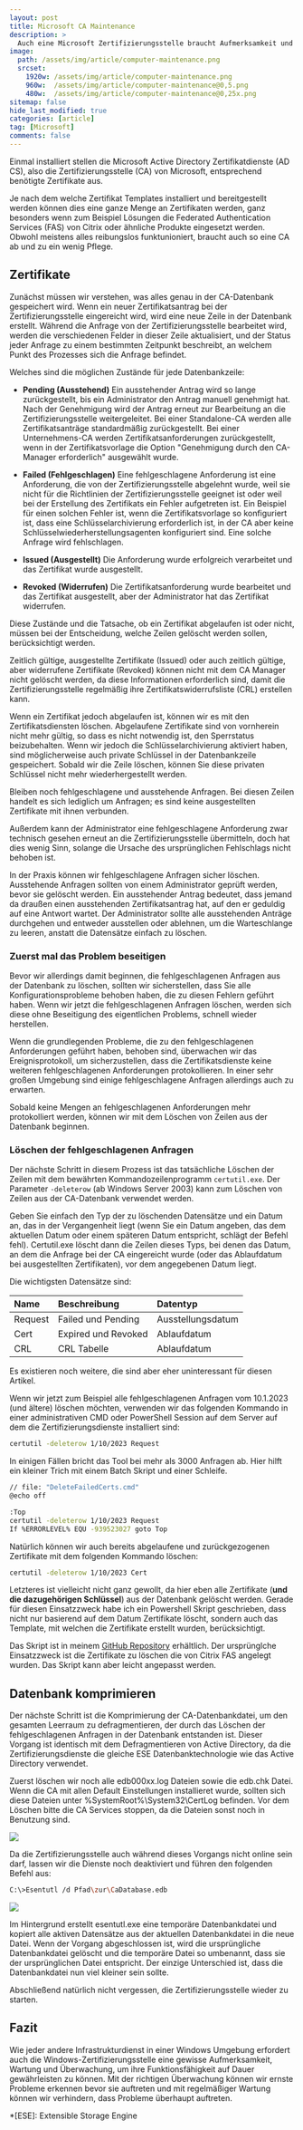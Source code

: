 ```yaml
---
layout: post
title: Microsoft CA Maintenance 
description: >
  Auch eine Microsoft Zertifizierungsstelle braucht Aufmerksamkeit und Pflege.
image: 
  path: /assets/img/article/computer-maintenance.png
  srcset:
    1920w: /assets/img/article/computer-maintenance.png
    960w:  /assets/img/article/computer-maintenance@0,5.png
    480w:  /assets/img/article/computer-maintenance@0,25x.png
sitemap: false
hide_last_modified: true
categories: [article]
tag: [Microsoft]
comments: false
---
```


Einmal installiert stellen die Microsoft Active Directory Zertifikatdienste (AD CS), also die Zertifizierungsstelle (CA) von Microsoft, entsprechend benötigte Zertifikate aus. 

Je nach dem welche Zertifikat Templates installiert und bereitgestellt werden können dies eine ganze Menge an Zertifikaten werden, ganz besonders wenn zum Beispiel Lösungen die Federated Authentication Services (FAS) von Citrix oder ähnliche Produkte eingesetzt werden. Obwohl meistens alles reibungslos funktunioniert, braucht auch so eine CA ab und zu ein wenig Pflege.

## Zertifikate

Zunächst müssen wir verstehen, was alles genau in der CA-Datenbank gespeichert wird. Wenn ein neuer Zertifikatsantrag bei der Zertifizierungsstelle eingereicht wird, wird eine neue Zeile in der Datenbank erstellt. Während die Anfrage von der Zertifizierungsstelle bearbeitet wird, werden die verschiedenen Felder in dieser Zeile aktualisiert, und der Status jeder Anfrage zu einem bestimmten Zeitpunkt beschreibt, an welchem Punkt des Prozesses sich die Anfrage befindet.

Welches sind die möglichen Zustände für jede Datenbankzeile:

 * **Pending (Ausstehend)** Ein ausstehender Antrag wird so lange zurückgestellt, bis ein Administrator den Antrag manuell genehmigt hat. Nach der Genehmigung wird der Antrag erneut zur Bearbeitung an die Zertifizierungsstelle weitergeleitet. Bei einer Standalone-CA werden alle Zertifikatsanträge standardmäßig zurückgestellt. Bei einer Unternehmens-CA werden Zertifikatsanforderungen zurückgestellt, wenn in der Zertifikatsvorlage die Option "Genehmigung durch den CA-Manager erforderlich" ausgewählt wurde.

* **Failed (Fehlgeschlagen)** Eine fehlgeschlagene Anforderung ist eine Anforderung, die von der Zertifizierungsstelle abgelehnt wurde, weil sie nicht für die Richtlinien der Zertifizierungsstelle geeignet ist oder weil bei der Erstellung des Zertifikats ein Fehler aufgetreten ist. Ein Beispiel für einen solchen Fehler ist, wenn die Zertifikatsvorlage so konfiguriert ist, dass eine Schlüsselarchivierung erforderlich ist, in der CA aber keine Schlüsselwiederherstellungsagenten konfiguriert sind. Eine solche Anfrage wird fehlschlagen.

* **Issued (Ausgestellt)** Die Anforderung wurde erfolgreich verarbeitet und das Zertifikat wurde ausgestellt.

* **Revoked (Widerrufen)** Die Zertifikatsanforderung wurde bearbeitet und das Zertifikat ausgestellt, aber der Administrator hat das Zertifikat widerrufen.

Diese Zustände und die Tatsache, ob ein Zertifikat abgelaufen ist oder nicht, müssen bei der Entscheidung, welche Zeilen gelöscht werden sollen, berücksichtigt werden.

Zeitlich gültige, ausgestellte Zertifikate (Issued) oder auch zeitlich gültige, aber widerrufene Zertifikate (Revoked) können nicht mit dem CA Manager nicht gelöscht werden, da diese Informationen erforderlich sind, damit die Zertifizierungsstelle regelmäßig ihre Zertifikatswiderrufsliste (CRL) erstellen kann.

Wenn ein Zertifikat jedoch abgelaufen ist, können wir es mit den Zertifikatsdiensten löschen. Abgelaufene Zertifikate sind von vornherein nicht mehr gültig, so dass es nicht notwendig ist, den Sperrstatus beizubehalten. Wenn wir jedoch die Schlüsselarchivierung aktiviert haben, sind möglicherweise auch private Schlüssel in der Datenbankzeile gespeichert. Sobald wir die Zeile löschen, können Sie diese privaten Schlüssel nicht mehr wiederhergestellt werden.

Bleiben noch fehlgeschlagene und ausstehende Anfragen. Bei diesen Zeilen handelt es sich lediglich um Anfragen; es sind keine ausgestellten Zertifikate mit ihnen verbunden. 

Außerdem kann der Administrator eine fehlgeschlagene Anforderung zwar technisch gesehen erneut an die Zertifizierungsstelle übermitteln, doch hat dies wenig Sinn, solange die Ursache des ursprünglichen Fehlschlags nicht behoben ist. 

In der Praxis können wir fehlgeschlagene Anfragen sicher löschen. Ausstehende Anfragen sollten von einem Administrator geprüft werden, bevor sie gelöscht werden. Ein ausstehender Antrag bedeutet, dass jemand da draußen einen ausstehenden Zertifikatsantrag hat, auf den er geduldig auf eine Antwort wartet. Der Administrator sollte alle ausstehenden Anträge durchgehen und entweder ausstellen oder ablehnen, um die Warteschlange zu leeren, anstatt die Datensätze einfach zu löschen.

### Zuerst mal das Problem beseitigen

Bevor wir allerdings damit beginnen, die fehlgeschlagenen Anfragen aus der Datenbank zu löschen, sollten wir sicherstellen, dass Sie alle Konfigurationsprobleme behoben haben, die zu diesen Fehlern geführt haben. Wenn wir jetzt die fehlgeschlagenen Anfragen löschen, werden sich diese ohne Beseitigung des eigentlichen Problems, schnell wieder herstellen.

Wenn die grundlegenden Probleme, die zu den fehlgeschlagenen Anforderungen geführt haben, behoben sind, überwachen wir das Ereignisprotokoll, um sicherzustellen, dass die Zertifikatsdienste keine weiteren fehlgeschlagenen Anforderungen protokollieren. In einer sehr großen Umgebung sind einige fehlgeschlagene Anfragen allerdings auch zu erwarten.

Sobald keine Mengen an fehlgeschlagenen Anforderungen mehr protokolliert werden, können wir mit dem Löschen von Zeilen aus der Datenbank beginnen.

### Löschen der fehlgeschlagenen Anfragen

Der nächste Schritt in diesem Prozess ist das tatsächliche Löschen der Zeilen mit dem bewährten Kommandozeilenprogramm `certutil.exe`. Der Parameter `-deleterow` (ab Windows Server 2003) kann zum Löschen von Zeilen aus der CA-Datenbank verwendet werden. 

Geben Sie einfach den Typ der zu löschenden Datensätze und ein Datum an, das in der Vergangenheit liegt (wenn Sie ein Datum angeben, das dem aktuellen Datum oder einem späteren Datum entspricht, schlägt der Befehl fehl). Certutil.exe löscht dann die Zeilen dieses Typs, bei denen das Datum, an dem die Anfrage bei der CA eingereicht wurde (oder das Ablaufdatum bei ausgestellten Zertifikaten), vor dem angegebenen Datum liegt. 

Die wichtigsten Datensätze sind:

| Name      | Beschreibung        | Datentyp           |
|:----------|:--------------------|:-------------------|
| Request   | Failed und Pending  | Ausstellungsdatum  |
| Cert      | Expired und Revoked | Ablaufdatum        |
| CRL       | CRL Tabelle         | Ablaufdatum        |

Es existieren noch weitere, die sind aber eher uninteressant für diesen Artikel.

Wenn wir jetzt zum Beispiel alle fehlgeschlagenen Anfragen vom 10.1.2023 (und ältere) löschen möchten, verwenden wir das folgenden Kommando in einer administrativen CMD oder PowerShell Session auf dem Server auf dem die Zertifizierungsdienste installiert sind:

~~~bash
certutil -deleterow 1/10/2023 Request
~~~

In einigen Fällen bricht das Tool bei mehr als 3000 Anfragen ab. Hier hilft ein kleiner Trich mit einem Batch Skript und einer Schleife.

~~~bash
// file: "DeleteFailedCerts.cmd"
@echo off

:Top
certutil -deleterow 1/10/2023 Request
If %ERRORLEVEL% EQU -939523027 goto Top
~~~~

Natürlich können wir auch bereits abgelaufene und zurückgezogenen Zertifikate mit dem folgenden Kommando löschen:

~~~bash
certutil -deleterow 1/10/2023 Cert
~~~~

Letzteres ist vielleicht nicht ganz gewollt, da hier eben alle Zertifikate (**und die dazugehörigen Schlüssel**) aus der Datenbank gelöscht werden. Gerade für diesen Einsatzzweck habe ich ein Powershell Skript geschrieben, dass nicht nur basierend auf dem Datum Zertifikate löscht, sondern auch das Template, mit welchen die Zertifikate erstellt wurden, berücksichtigt.

Das Skript ist in meinem [GitHub Repository][1] erhältlich. Der ursprünglche Einsatzzweck ist die Zertifikate zu löschen die von Citrix FAS angelegt wurden. Das Skript kann aber leicht angepasst werden.

## Datenbank komprimieren
Der nächste Schritt ist die Komprimierung der CA-Datenbankdatei, um den gesamten Leerraum zu defragmentieren, der durch das Löschen der fehlgeschlagenen Anfragen in der Datenbank entstanden ist. Dieser Vorgang ist identisch mit dem Defragmentieren von Active Directory, da die Zertifizierungsdienste die gleiche ESE Datenbanktechnologie wie das Active Directory verwendet.

Zuerst löschen wir noch alle edb000xx.log Dateien sowie die edb.chk Datei. Wenn die CA mit allen Default Einstellungen installieret wurde, sollten sich diese Dateien unter %SystemRoot%\System32\CertLog befinden. Vor dem Löschen bitte die CA Services stoppen, da die Dateien sonst noch in Benutzung sind.

![][2]

Da die Zertifizierungsstelle auch während dieses Vorgangs nicht online sein darf, lassen wir die Dienste noch deaktiviert und führen den folgenden Befehl aus:

~~~bash
C:\>Esentutl /d Pfad\zur\CaDatabase.edb
~~~~

![][3]

Im Hintergrund erstellt esentutl.exe eine temporäre Datenbankdatei und kopiert alle aktiven Datensätze aus der aktuellen Datenbankdatei in die neue Datei. Wenn der Vorgang abgeschlossen ist, wird die ursprüngliche Datenbankdatei gelöscht und die temporäre Datei so umbenannt, dass sie der ursprünglichen Datei entspricht. Der einzige Unterschied ist, dass die Datenbankdatei nun viel kleiner sein sollte.

Abschließend natürlich nicht vergessen, die Zertifizierungsstelle wieder zu starten. 

## Fazit
Wie jeder andere Infrastrukturdienst in einer Windows Umgebung erfordert auch die Windows-Zertifizierungsstelle eine gewisse Aufmerksamkeit, Wartung und Überwachung, um ihre Funktionsfähigkeit auf Dauer gewährleisten zu können. Mit der richtigen Überwachung können wir ernste Probleme erkennen  bevor sie auftreten und mit regelmäßiger Wartung können wir verhindern, dass Probleme überhaupt auftreten.

*[ESE]: Extensible Storage Engine

[1]: https://github.com/thomaskrampe/PowerShell/tree/master/Citrix/FAS
[2]: /assets/img/article/microsoft-ca-maintenance-01.png
[3]: /assets/img/article/microsoft-ca-maintenance-02.png
